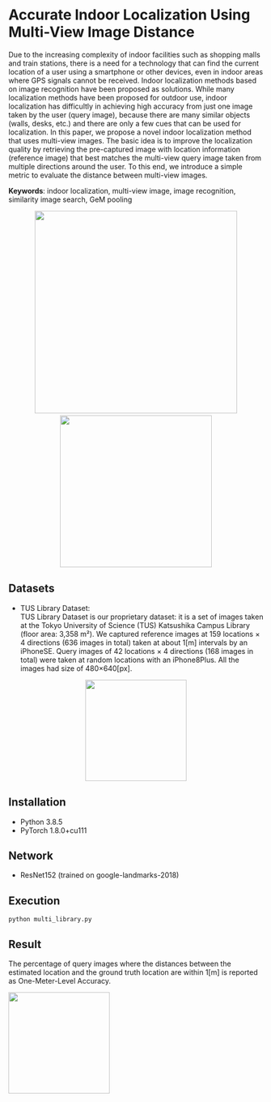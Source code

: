 # Accurate Indoor Localization Using Multi-View Image Distance

Due to the increasing complexity of indoor facilities such as shopping malls and train stations, 
there is a need for a technology that can find the current location of a user using a smartphone or other devices, 
even in indoor areas where GPS signals cannot be received. 
Indoor localization methods based on image recognition have been proposed as solutions. 
While many localization methods have been proposed for outdoor use, 
indoor localization has difficultly in achieving high accuracy from just one image taken by the user (query image), 
because there are many similar objects (walls, desks, etc.) and there are only a few cues that can be used for localization. 
In this paper, we propose a novel indoor localization method that uses multi-view images. 
The basic idea is to improve the localization quality by retrieving the pre-captured image with location information (reference image) that best matches the multi-view query image taken from multiple directions around the user. 
To this end, we introduce a simple metric to evaluate the distance between multi-view images. 

**Keywords**:  indoor localization, multi-view image, image recognition, similarity image search, GeM pooling

<div align="center">
<img src="https://user-images.githubusercontent.com/52001212/119213251-b833f280-baf8-11eb-9185-5690351df058.png" width="400px">　　<img src="https://user-images.githubusercontent.com/52001212/119213274-df8abf80-baf8-11eb-95d5-a0c3fa208b1b.png" width="300px">
</div>


## Datasets
- TUS Library Dataset: <br>
TUS Library Dataset is our proprietary dataset: it is a set of images taken at the Tokyo University of Science (TUS) Katsushika Campus Library (floor area: 3,358 m²). We captured reference images at 159 locations × 4 directions (636 images in total) taken at about 1[m] intervals by an iPhoneSE. Query images of 42 locations × 4 directions (168 images in total) were taken at random locations with an iPhone8Plus. All the images had size of 480×640[px].

<div align="center">
<img src="https://user-images.githubusercontent.com/52001212/119213393-a99a0b00-baf9-11eb-996a-d4de205c03c2.jpg" height="200px">
</div>

## Installation
- Python 3.8.5
- PyTorch 1.8.0+cu111

## Network
- ResNet152 (trained on google-landmarks-2018)

## Execution
```
python multi_library.py
```

## Result
The percentage of query images where the distances between the estimated location and the ground truth location are within 1[m] is reported as One-Meter-Level Accuracy.

<img src="https://user-images.githubusercontent.com/52001212/119213493-6d1adf00-bafa-11eb-896a-ba12c0b590ac.jpg" height="200px">
